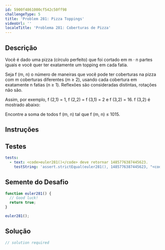 ```yaml
---
id: 5900f4861000cf542c50ff98
challengeType: 5
title: 'Problem 281: Pizza Toppings'
videoUrl: ''
localeTitle: 'Problema 281: Coberturas de Pizza'
---
```


## Descrição
<section id="description"> Você é dado uma pizza (círculo perfeito) que foi cortado em m · n partes iguais e você quer ter exatamente um topping em cada fatia. <p> Seja f (m, n) o número de maneiras que você pode ter coberturas na pizza com m coberturas diferentes (m ≥ 2), usando cada cobertura em exatamente n fatias (n ≥ 1). Reflexões são consideradas distintas, rotações não são. </p><p> Assim, por exemplo, f (2,1) = 1, f (2,2) = f (3,1) = 2 e f (3,2) = 16. f (3,2) é mostrado abaixo: </p><p> Encontre a soma de todos f (m, n) tal que f (m, n) ≤ 1015. </p></section>

## Instruções
<section id="instructions">
</section>

## Testes
<section id='tests'>

```yml
tests:
  - text: <code>euler281()</code> deve retornar 1485776387445623.
    testString: 'assert.strictEqual(euler281(), 1485776387445623, "<code>euler281()</code> should return 1485776387445623.");'

```

</section>

## Semente do Desafio
<section id='challengeSeed'>

<div id='js-seed'>

```js
function euler281() {
  // Good luck!
  return true;
}

euler281();

```

</div>



</section>

## Solução
<section id='solution'>

```js
// solution required
```
</section>
